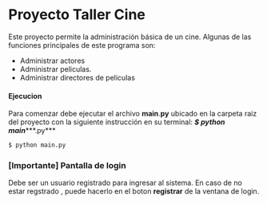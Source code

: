 # Proyecto Taller Cine

Este proyecto permite la administración básica de un cine.
Algunas de las funciones principales de este programa son:
  - Administrar actores
  - Administrar peliculas.
  - Administrar directores de peliculas

#### Ejecucion

Para comenzar debe ejecutar el archivo **main**.**py** ubicado en la carpeta raiz del proyecto con la siguiente instrucción en su terminal:
***$ python main******.py***

```sh
$ python main.py
```

### [Importante] Pantalla de login
Debe ser un usuario registrado para ingresar al sistema. En caso de no estar regstrado , puede hacerlo en el boton **registrar** de la ventana de login.



